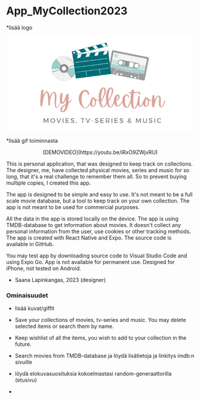 # App_MyCollection2023

*lisää logo

<img src="https://raw.githubusercontent.com/saanalapinkangas/Project_App_MyCollection/main/readme_bundle/logo2.jpg" width="500">

*lisää gif toiminnasta
<center>[DEMOVIDEO](https://youtu.be/iRxO9ZWjvRU)</center>

This is personal application, that was designed to keep track on collections. The designer, me, have collected physical movies, series and music for so long, that it's a real challenge to remember them all. So to prevent buying multiple copies, I created this app.

The app is designed to be simple and easy to use. It's not meant to be a full scale movie database, but a tool to keep track on your own collection. The app is not meant to be used for commercial purposes.

All the data in the app is stored locally on the device. The app is using TMDB-database to get information about movies. It doesn't collect any personal information from the user, use cookies or other tracking methods. The app is created with React Native and Expo. The source code is available in GitHub.

You may test app by downloading source code to Visual Studio Code and using Expo Go. App is not available for permanent use. Designed for iPhone, not tested on Android.

- Saana Lapinkangas, 2023 (designer)


### Ominaisuudet

* lisää kuvat/giffit

- Save your collections of movies, tv-series and music. You may delete selected items or search them by name.
- Keep wishlist of all the items, you wish to add to your collection in the future.
- Search movies from TMDB-database ja löydä lisätietoja ja linkitys imdb:n sivuille
- löydä elokuvasuosituksia kokoelmastasi random-generaattorilla (etusivu)

- 
 
